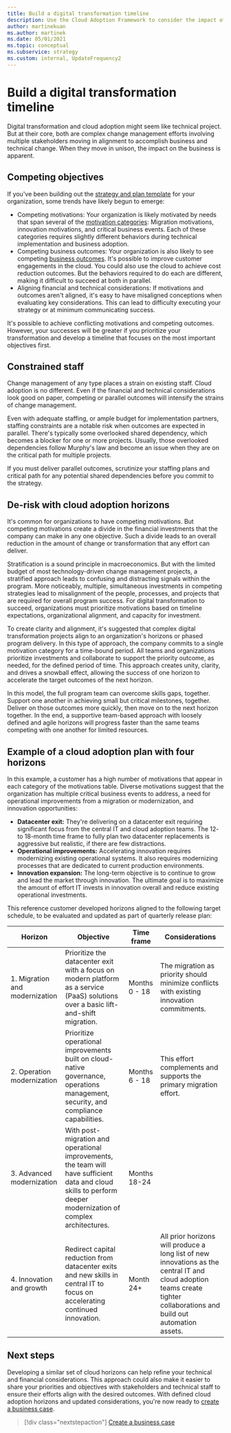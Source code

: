 ```yaml
---
title: Build a digital transformation timeline
description: Use the Cloud Adoption Framework to consider the impact of time on your digital transformation objectives.
author: martinekuan
ms.author: martinek
ms.date: 05/01/2021
ms.topic: conceptual
ms.subservice: strategy
ms.custom: internal, UpdateFrequency2
---
```


# Build a digital transformation timeline

Digital transformation and cloud adoption might seem like technical project. But at their core, both are complex change management efforts involving multiple stakeholders moving in alignment to accomplish business and technical change. When they move in unison, the impact on the business is apparent.

## Competing objectives

If you've been building out the [strategy and plan template](https://raw.githubusercontent.com/microsoft/CloudAdoptionFramework/master/plan/cloud-adoption-framework-strategy-and-plan-template.docx) for your organization, some trends have likely begun to emerge:

- Competing motivations: Your organization is likely motivated by needs that span several of the [motivation categories](./motivations.md): Migration motivations, innovation motivations, and critical business events. Each of these categories requires slightly different behaviors during technical implementation and business adoption.
- Competing business outcomes: Your organization is also likely to see competing [business outcomes](./business-outcomes/index.md). It's possible to improve customer engagements in the cloud. You could also use the cloud to achieve cost reduction outcomes. But the behaviors required to do each are different, making it difficult to succeed at both in parallel.
- Aligning financial and technical considerations: If motivations and outcomes aren't aligned, it's easy to have misaligned conceptions when evaluating key considerations. This can lead to difficulty executing your strategy or at minimum communicating success.

It's possible to achieve conflicting motivations and competing outcomes. However, your successes will be greater if you prioritize your transformation and develop a timeline that focuses on the most important objectives first.

## Constrained staff

Change management of any type places a strain on existing staff. Cloud adoption is no different. Even if the financial and technical considerations look good on paper, competing or parallel outcomes will intensify the strains of change management.

Even with adequate staffing, or ample budget for implementation partners, staffing constraints are a notable risk when outcomes are expected in parallel. There's typically some overlooked shared dependency, which becomes a blocker for one or more projects. Usually, those overlooked dependencies follow Murphy's law and become an issue when they are on the critical path for multiple projects.

If you must deliver parallel outcomes, scrutinize your staffing plans and critical path for any potential shared dependencies before you commit to the strategy.

## De-risk with cloud adoption horizons

It's common for organizations to have competing motivations. But competing motivations create a divide in the financial investments that the company can make in any one objective. Such a divide leads to an overall reduction in the amount of change or transformation that any effort can deliver.

Stratification is a sound principle in macroeconomics. But with the limited budget of most technology-driven change management projects, a stratified approach leads to confusing and distracting signals within the program. More noticeably, multiple, simultaneous investments in competing strategies lead to misalignment of the people, processes, and projects that are required for overall program success. For digital transformation to succeed, organizations must prioritize motivations based on timeline expectations, organizational alignment, and capacity for investment.

To create clarity and alignment, it's suggested that complex digital transformation projects align to an organization's horizons or phased program delivery. In this type of approach, the company commits to a single motivation category for a time-bound period. All teams and organizations prioritize investments and collaborate to support the priority outcome, as needed, for the defined period of time. This approach creates unity, clarity, and drives a snowball effect, allowing the success of one horizon to accelerate the target outcomes of the next horizon.

In this model, the full program team can overcome skills gaps, together. Support one another in achieving small but critical milestones, together. Deliver on those outcomes more quickly, then move on to the next horizon together. In the end, a supportive team-based approach with loosely defined and agile horizons will progress faster than the same teams competing with one another for limited resources.

## Example of a cloud adoption plan with four horizons

In this example, a customer has a high number of motivations that appear in each category of the motivations table. Diverse motivations suggest that the organization has multiple critical business events to address, a need for operational improvements from a migration or modernization, and innovation opportunities:

- **Datacenter exit:** They're delivering on a datacenter exit requiring significant focus from the central IT and cloud adoption teams. The 12- to 18-month time frame to fully plan two datacenter replacements is aggressive but realistic, if there are few distractions.
- **Operational improvements:** Accelerating innovation requires modernizing existing operational systems. It also requires modernizing processes that are dedicated to current production environments.
- **Innovation expansion:** The long-term objective is to continue to grow and lead the market through innovation. The ultimate goal is to maximize the amount of effort IT invests in innovation overall and reduce existing operational investments.

This reference customer developed horizons aligned to the following target schedule, to be evaluated and updated as part of quarterly release plan:

|Horizon  |Objective  |Time frame  |Considerations  |
|---------|---------|---------|---------|
|1. Migration and modernization|Prioritize the datacenter exit with a focus on modern platform as a service (PaaS) solutions over a basic lift-and-shift migration.|Months 0 - 18|The migration as priority should minimize conflicts with existing innovation commitments.|
|2. Operation modernization|Prioritize operational improvements built on cloud-native governance, operations management, security, and compliance capabilities.|Months 6 - 18|This effort complements and supports the primary migration effort.|
|3. Advanced modernization|With post-migration and operational improvements, the team will have sufficient data and cloud skills to perform deeper modernization of complex architectures.|Months 18-24|         |
|4. Innovation and growth|Redirect capital reduction from datacenter exits and new skills in central IT to focus on accelerating continued innovation.|Month 24+|All prior horizons will produce a long list of new innovations as the central IT and cloud adoption teams create tighter collaborations and build out automation assets.|

## Next steps

Developing a similar set of cloud horizons can help refine your technical and financial considerations. This approach could also make it easier to share your priorities and objectives with stakeholders and technical staff to ensure their efforts align with the desired outcomes.
With defined cloud adoption horizons and updated considerations, you're now ready to [create a business case](./cloud-migration-business-case.md).

> [!div class="nextstepaction"]
> [Create a business case](./cloud-migration-business-case.md)
